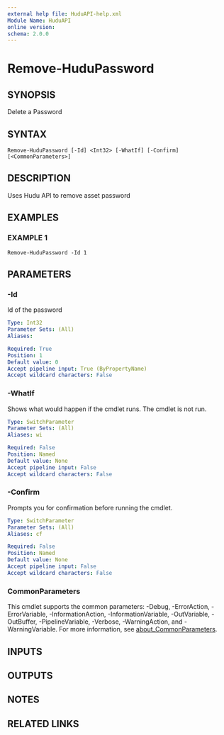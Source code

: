 ```yaml
---
external help file: HuduAPI-help.xml
Module Name: HuduAPI
online version:
schema: 2.0.0
---
```


# Remove-HuduPassword

## SYNOPSIS
Delete a Password

## SYNTAX

```
Remove-HuduPassword [-Id] <Int32> [-WhatIf] [-Confirm] [<CommonParameters>]
```

## DESCRIPTION
Uses Hudu API to remove asset password

## EXAMPLES

### EXAMPLE 1
```
Remove-HuduPassword -Id 1
```

## PARAMETERS

### -Id
Id of the password

```yaml
Type: Int32
Parameter Sets: (All)
Aliases:

Required: True
Position: 1
Default value: 0
Accept pipeline input: True (ByPropertyName)
Accept wildcard characters: False
```

### -WhatIf
Shows what would happen if the cmdlet runs.
The cmdlet is not run.

```yaml
Type: SwitchParameter
Parameter Sets: (All)
Aliases: wi

Required: False
Position: Named
Default value: None
Accept pipeline input: False
Accept wildcard characters: False
```

### -Confirm
Prompts you for confirmation before running the cmdlet.

```yaml
Type: SwitchParameter
Parameter Sets: (All)
Aliases: cf

Required: False
Position: Named
Default value: None
Accept pipeline input: False
Accept wildcard characters: False
```

### CommonParameters
This cmdlet supports the common parameters: -Debug, -ErrorAction, -ErrorVariable, -InformationAction, -InformationVariable, -OutVariable, -OutBuffer, -PipelineVariable, -Verbose, -WarningAction, and -WarningVariable. For more information, see [about_CommonParameters](http://go.microsoft.com/fwlink/?LinkID=113216).

## INPUTS

## OUTPUTS

## NOTES

## RELATED LINKS
